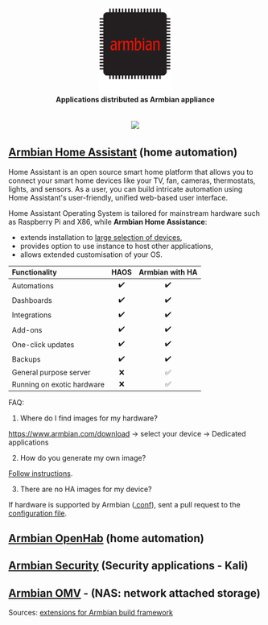 <p align="center">
  <a href="#">
  <img src="https://raw.githubusercontent.com/armbian/build/master/.github/armbian-logo.png" alt="Armbian logo" width="144">
  </a><br>
  <strong> Applications distributed as Armbian appliance</strong>
<h2 align=center><a href=https://github.com/armbian/distribution/releases/latest><img src="https://img.shields.io/badge/Download%20latest%20images%3F-white?style=for-the-badge&color=green"></a>  </h2>
</p>

## [Armbian Home Assistant](https://www.home-assistant.io/)  (home automation)

Home Assistant is an open source smart home platform that allows you to connect your smart home devices like your TV, fan, cameras, thermostats, lights, and sensors. As a user, you can build intricate automation using Home Assistant's user-friendly, unified web-based user interface.

Home Assistant Operating System is tailored for mainstream hardware such as Raspberry Pi and X86, while **Armbian Home Assistance**:
- extends installation to [large selection of devices](https://www.armbian.com/download/),
- provides option to use instance to host other applications,
- allows extended customisation of your OS.

|Functionality|HAOS|Armbian with HA|
|:--|:--:|:--:|
|Automations|:heavy_check_mark:|:heavy_check_mark:|:heavy_check_mark:|
|Dashboards|:heavy_check_mark:|:heavy_check_mark:|:heavy_check_mark:|
|Integrations|:heavy_check_mark:|:heavy_check_mark:|:heavy_check_mark:|
|Add-ons|:heavy_check_mark:|:heavy_check_mark:|:heavy_check_mark:|
|One-click updates|:heavy_check_mark:|:heavy_check_mark:|:heavy_check_mark:|
|Backups|:heavy_check_mark:|:heavy_check_mark:|:heavy_check_mark:|
|General purpose server|:x:|:white_check_mark:|
|Running on exotic hardware|:x:|:white_check_mark:|

FAQ:

1. Where do I find images for my hardware?
   
https://www.armbian.com/download -> select your device -> Dedicated applications

2. How do you generate my own image?

[Follow instructions](https://forum.armbian.com/topic/33245-armbian-with-preinstalled-home-assistant-supervised/).

3. There are no HA images for my device?

If hardware is supported by Armbian ([.conf](https://github.com/armbian/build/tree/main/config/boards)), sent a pull request to the [configuration file](https://github.com/armbian/os/blob/main/userpatches/targets-release-apps.template).

## [Armbian OpenHab](https://www.openhab.org/) (home automation)
## [Armbian Security](https://www.kali.org/) (Security applications - Kali)
## [Armbian OMV](https://www.openmediavault.org/) - (NAS: network attached storage)

Sources: [extensions for Armbian build framework](https://github.com/armbian/os/tree/main/userpatches/extensions)
